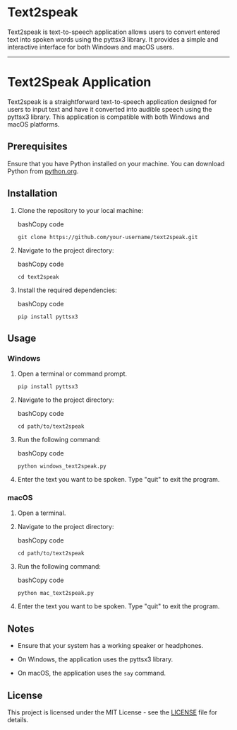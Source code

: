 # Text2speak

Text2speak is text-to-speech application allows users to convert entered text into spoken words using the pyttsx3 library. It provides a simple and interactive interface for both Windows and macOS users.

---

# Text2Speak Application

Text2speak is a straightforward text-to-speech application designed for users to input text and have it converted into audible speech using the pyttsx3 library. This application is compatible with both Windows and macOS platforms.

## Prerequisites

Ensure that you have Python installed on your machine. You can download Python from [python.org](https://www.python.org/).

## Installation

1. Clone the repository to your local machine:
    
    bashCopy code
    
    `git clone https://github.com/your-username/text2speak.git`
    
2. Navigate to the project directory:
    
    bashCopy code
    
    `cd text2speak`
    
3. Install the required dependencies:
    
    bashCopy code
    
    `pip install pyttsx3`
    

## Usage

### Windows

1. Open a terminal or command prompt.

    `pip install pyttsx3`
    
    
2. Navigate to the project directory:
    
    bashCopy code
    
    `cd path/to/text2speak`
    
3. Run the following command:
    
    bashCopy code
    
    `python windows_text2speak.py`
    
4. Enter the text you want to be spoken. Type "quit" to exit the program.
    

### macOS

1. Open a terminal.
    
2. Navigate to the project directory:
    
    bashCopy code
    
    `cd path/to/text2speak`
    
3. Run the following command:
    
    bashCopy code
    
    `python mac_text2speak.py`
    
4. Enter the text you want to be spoken. Type "quit" to exit the program.
    

## Notes

- Ensure that your system has a working speaker or headphones.
    
- On Windows, the application uses the pyttsx3 library.
    
- On macOS, the application uses the `say` command.
    

## License

This project is licensed under the MIT License - see the [LICENSE](https://chat.openai.com/c/LICENSE) file for details.